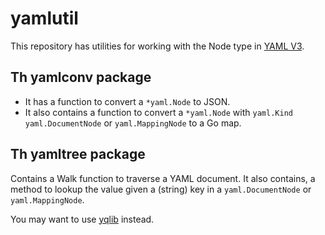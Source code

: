 # yamlutil

This repository has utilities for working with the Node type in [YAML V3](https://pkg.go.dev/gopkg.in/yaml.v3).

## Th yamlconv package

- It has a function to convert a `*yaml.Node` to JSON.
- It also contains a function to convert a `*yaml.Node` with `yaml.Kind` `yaml.DocumentNode` or  `yaml.MappingNode` to a Go map. 

## Th yamltree package

Contains a Walk function to traverse a YAML document.
It also contains, a method to lookup the value given a (string) key in a `yaml.DocumentNode` or  `yaml.MappingNode`.

You may want to use [yqlib](https://pkg.go.dev/github.com/mikefarah/yq/v4@v4.31.2/pkg/yqlib) instead.
